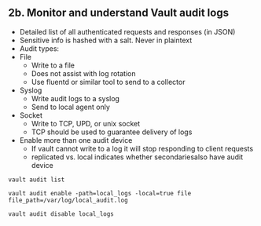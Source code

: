 ## 2b. Monitor and understand Vault audit logs
 -  Detailed list of all authenticated requests and responses (in JSON)
 - Sensitive info is hashed with a salt. Never in plaintext
 - Audit types:
  - File
    - Write to a file
    - Does not assist with log rotation
    - Use fluentd or similar tool to send to a collector
  - Syslog
    - Write audit logs to a syslog
    - Send to local agent only
  - Socket
    - Write to TCP, UPD, or unix socket
    - TCP should be used to guarantee delivery of logs
  - Enable more than one audit device
    - If vault cannot write to a log it will stop responding to client requests
    - replicated vs. local indicates whether secondariesalso have audit device
  ```
  vault audit list

  vault audit enable -path=local_logs -local=true file file_path=/var/log/local_audit.log

  vault audit disable local_logs
  ```